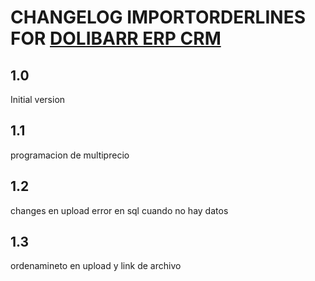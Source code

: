 # CHANGELOG IMPORTORDERLINES FOR [DOLIBARR ERP CRM](https://www.dolibarr.org)

## 1.0

Initial version
## 1.1

programacion de multiprecio

## 1.2

changes en upload error en sql cuando no hay datos
## 1.3

ordenamineto en upload y link de archivo
